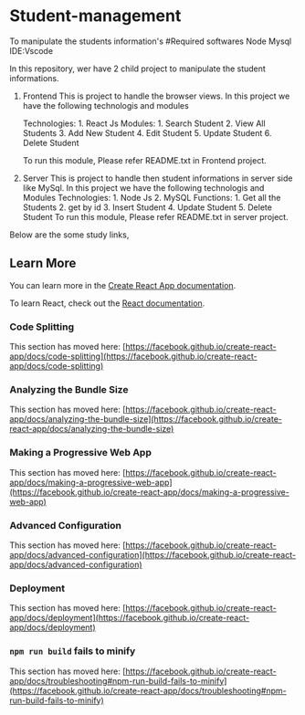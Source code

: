 # Student-management
To manipulate the students information's
#Required softwares
Node 
Mysql
IDE:Vscode

In this repository, wer have 2 child project to manipulate the student informations.

1. Frontend
		This is project to handle the browser views. In this project we have the following technologis and modules
		
	Technologies:
		1. React Js
	Modules:
		1. Search Student
		2. View All Students
		3. Add New Student
		4. Edit Student
		5. Update Student
		6. Delete Student
		
	To run this module, Please refer README.txt in Frontend project.
	
2. Server
		This is project to handle then student informations in server side like MySql. In this project we have the following technologis and Modules
	Technologies:
		1. Node Js
		2. MySQL
	Functions:
		1. Get all the Students
		2. get by id
		3. Insert Student
		4. Update Student
		5. Delete Student
	To run this module, Please refer README.txt in server project.
	
Below are the some study links,

## Learn More

You can learn more in the [Create React App documentation](https://facebook.github.io/create-react-app/docs/getting-started).

To learn React, check out the [React documentation](https://reactjs.org/).

### Code Splitting

This section has moved here: [https://facebook.github.io/create-react-app/docs/code-splitting](https://facebook.github.io/create-react-app/docs/code-splitting)

### Analyzing the Bundle Size

This section has moved here: [https://facebook.github.io/create-react-app/docs/analyzing-the-bundle-size](https://facebook.github.io/create-react-app/docs/analyzing-the-bundle-size)

### Making a Progressive Web App

This section has moved here: [https://facebook.github.io/create-react-app/docs/making-a-progressive-web-app](https://facebook.github.io/create-react-app/docs/making-a-progressive-web-app)

### Advanced Configuration

This section has moved here: [https://facebook.github.io/create-react-app/docs/advanced-configuration](https://facebook.github.io/create-react-app/docs/advanced-configuration)

### Deployment

This section has moved here: [https://facebook.github.io/create-react-app/docs/deployment](https://facebook.github.io/create-react-app/docs/deployment)

### `npm run build` fails to minify

This section has moved here: [https://facebook.github.io/create-react-app/docs/troubleshooting#npm-run-build-fails-to-minify](https://facebook.github.io/create-react-app/docs/troubleshooting#npm-run-build-fails-to-minify)
